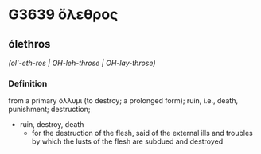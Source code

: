 # G3639 ὄλεθρος

## ólethros

_(ol'-eth-ros | OH-leh-throse | OH-lay-throse)_

### Definition

from a primary ὄλλυμι (to destroy; a prolonged form); ruin, i.e., death, punishment; destruction; 

- ruin, destroy, death
  - for the destruction of the flesh, said of the external ills and troubles by which the lusts of the flesh are subdued and destroyed
